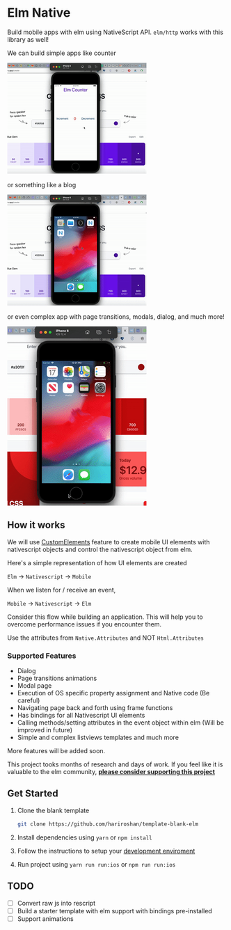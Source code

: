 # Elm Native

Build mobile apps with elm using NativeScript API. `elm/http` works with this library as well!

We can build simple apps like counter

![Counter](./doc/counter.gif)

or something like a blog

![Counter](./doc/blog.gif)

or even complex app with page transitions, modals, dialog, and much more!

![Car details](./doc/car.gif)

## How it works

We will use [CustomElements](https://guide.elm-lang.org/interop/custom_elements.html) feature to create mobile UI elements with nativescript objects and control the nativescript object from elm.

Here's a simple representation of how UI elements are created

`Elm` -> `Nativescript` -> `Mobile`

When we listen for / receive an event,

`Mobile` -> `Nativescript` -> `Elm`

Consider this flow while building an application. This will help you to overcome performance issues if you encounter them.

Use the attributes from `Native.Attributes` and NOT `Html.Attributes`

### Supported Features

- Dialog
- Page transitions animations
- Modal page
- Execution of OS specific property assignment and Native code (Be careful)
- Navigating page back and forth using frame functions
- Has bindings for all Nativescript UI elements
- Calling methods/setting attributes in the event object within elm (Will be improved in future)
- Simple and complex listviews templates and much more

More features will be added soon.

This project tooks months of research and days of work. If you feel like it is valuable to the elm community, **[please consider supporting this project](https://github.com/sponsors/hariroshan)**

## Get Started

1. Clone the blank template

    ```sh
    git clone https://github.com/hariroshan/template-blank-elm
    ```

2. Install dependencies using `yarn` or `npm install`
3. Follow the instructions to setup your [development enviroment](https://docs.nativescript.org/environment-setup.html)
4. Run project using `yarn run run:ios` or `npm run run:ios`

## TODO

- [ ] Convert raw js into rescript
- [ ] Build a starter template with elm support with bindings pre-installed
- [ ] Support animations
